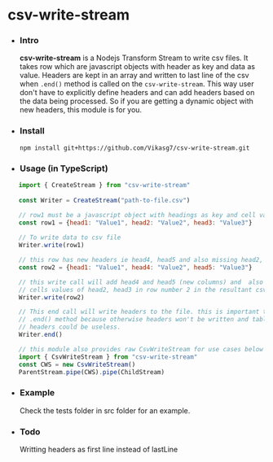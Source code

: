 # csv-write-stream

- ### Intro  
   **csv-write-stream** is a Nodejs Transform Stream to write csv files. It takes row which are javascript objects with header as key and data as value. Headers are kept in an array and written to last line of the csv when `.end()` method is called on the `csv-write-stream`. This way user don't have to explicitly define headers and can add headers based on the data being processed. So if you are getting a dynamic object with new headers, this module is for you.

- ### Install  
   `npm install git+https://github.com/Vikasg7/csv-write-stream.git`  

- ### Usage (in TypeScript)  
````javascript  
   import { CreateStream } from "csv-write-stream"
   
   const Writer = CreateStream("path-to-file.csv")

   // row1 must be a javascript object with headings as key and cell values as value
   const row1 = {head1: "Value1", head2: "Value2", head3: "Value3"}
   
   // To write data to csv file
   Writer.write(row1)

   // this row has new headers ie head4, head5 and also missing head2, head3 
   const row2 = {head1: "Value1", head4: "Value2", head5: "Value3"}

   // this write call will add head4 and head5 (new columns) and  also keep
   // cells values of head2, head3 in row number 2 in the resultant csv as empty
   Writer.write(row2)

   // This end call will write headers to the file. this is important to call
   // .end() method because otherwise headers won't be written and table without
   // headers could be useless.
   Writer.end()

   // this module also provides raw CsvWriteStream for use cases below
   import { CsvWriteStream } from "csv-write-stream"
   const CWS = new CsvWriteStream()
   ParentStream.pipe(CWS).pipe(ChildStream)
````

- ### Example
   Check the tests folder in src folder for an example.

- ### Todo
   Writting headers as first line instead of lastLine